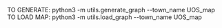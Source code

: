 TO GENERATE: python3 -m utils.generate_graph --town_name UOS_map
TO LOAD MAP: python3 -m utils.load_graph --town_name UOS_map

